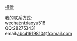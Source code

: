 [捐赠](https://cly312.github.io/support)

我的联系方式:   
wechat:ntxiaoyu518   
QQ:282753431   
email:abcd1919810@foxmail.com
